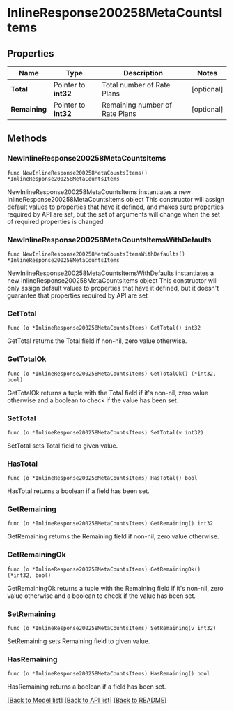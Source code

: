 # InlineResponse200258MetaCountsItems

## Properties

Name | Type | Description | Notes
------------ | ------------- | ------------- | -------------
**Total** | Pointer to **int32** | Total number of Rate Plans | [optional] 
**Remaining** | Pointer to **int32** | Remaining number of Rate Plans | [optional] 

## Methods

### NewInlineResponse200258MetaCountsItems

`func NewInlineResponse200258MetaCountsItems() *InlineResponse200258MetaCountsItems`

NewInlineResponse200258MetaCountsItems instantiates a new InlineResponse200258MetaCountsItems object
This constructor will assign default values to properties that have it defined,
and makes sure properties required by API are set, but the set of arguments
will change when the set of required properties is changed

### NewInlineResponse200258MetaCountsItemsWithDefaults

`func NewInlineResponse200258MetaCountsItemsWithDefaults() *InlineResponse200258MetaCountsItems`

NewInlineResponse200258MetaCountsItemsWithDefaults instantiates a new InlineResponse200258MetaCountsItems object
This constructor will only assign default values to properties that have it defined,
but it doesn't guarantee that properties required by API are set

### GetTotal

`func (o *InlineResponse200258MetaCountsItems) GetTotal() int32`

GetTotal returns the Total field if non-nil, zero value otherwise.

### GetTotalOk

`func (o *InlineResponse200258MetaCountsItems) GetTotalOk() (*int32, bool)`

GetTotalOk returns a tuple with the Total field if it's non-nil, zero value otherwise
and a boolean to check if the value has been set.

### SetTotal

`func (o *InlineResponse200258MetaCountsItems) SetTotal(v int32)`

SetTotal sets Total field to given value.

### HasTotal

`func (o *InlineResponse200258MetaCountsItems) HasTotal() bool`

HasTotal returns a boolean if a field has been set.

### GetRemaining

`func (o *InlineResponse200258MetaCountsItems) GetRemaining() int32`

GetRemaining returns the Remaining field if non-nil, zero value otherwise.

### GetRemainingOk

`func (o *InlineResponse200258MetaCountsItems) GetRemainingOk() (*int32, bool)`

GetRemainingOk returns a tuple with the Remaining field if it's non-nil, zero value otherwise
and a boolean to check if the value has been set.

### SetRemaining

`func (o *InlineResponse200258MetaCountsItems) SetRemaining(v int32)`

SetRemaining sets Remaining field to given value.

### HasRemaining

`func (o *InlineResponse200258MetaCountsItems) HasRemaining() bool`

HasRemaining returns a boolean if a field has been set.


[[Back to Model list]](../README.md#documentation-for-models) [[Back to API list]](../README.md#documentation-for-api-endpoints) [[Back to README]](../README.md)


